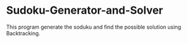 # Sudoku-Generator-and-Solver
This program generate the soduku and find the possible solution using Backtracking.
